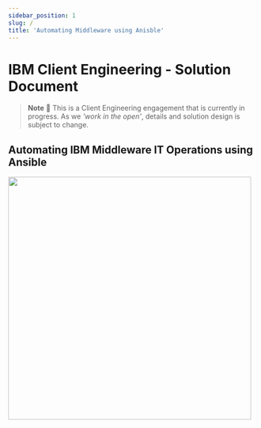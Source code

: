 ```yaml
---
sidebar_position: 1
slug: /
title: 'Automating Middleware using Anisble'
---
```


<h1>IBM Client Engineering - Solution Document</h1>

> **Note**
> :mega:
> This is a Client Engineering engagement that is currently in progress.
> As we _'work in the open'_, details and solution design is subject to change.

<h2>Automating IBM Middleware IT Operations using Ansible</h2>
<img src="https://user-images.githubusercontent.com/95059/166857681-99c92cdc-fa62-4141-b903-969bd6ec1a41.png" width="491" />
